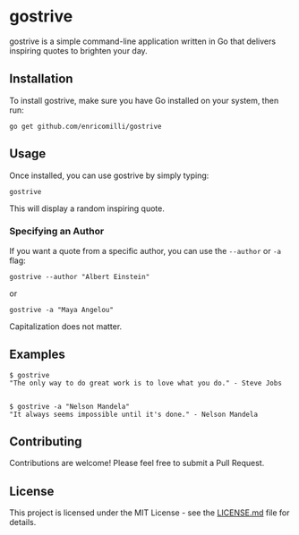 # gostrive

gostrive is a simple command-line application written in Go that delivers inspiring quotes to brighten your day.

## Installation

To install gostrive, make sure you have Go installed on your system, then run:
```
go get github.com/enricomilli/gostrive
```

## Usage

Once installed, you can use gostrive by simply typing:
```
gostrive
```

This will display a random inspiring quote.

### Specifying an Author

If you want a quote from a specific author, you can use the `--author` or `-a` flag:

```
gostrive --author "Albert Einstein"
```

or

```
gostrive -a "Maya Angelou"
```

Capitalization does not matter.

## Examples

```
$ gostrive
"The only way to do great work is to love what you do." - Steve Jobs


$ gostrive -a "Nelson Mandela"
"It always seems impossible until it's done." - Nelson Mandela
```

## Contributing

Contributions are welcome! Please feel free to submit a Pull Request.

## License

This project is licensed under the MIT License - see the [LICENSE.md](LICENSE) file for details.
